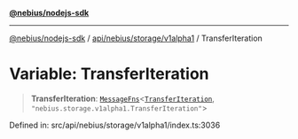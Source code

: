 [**@nebius/nodejs-sdk**](../../../../../README.md)

---

[@nebius/nodejs-sdk](../../../../../README.md) / [api/nebius/storage/v1alpha1](../README.md) / TransferIteration

# Variable: TransferIteration

> **TransferIteration**: [`MessageFns`](../../../../../runtime/protos/core/interfaces/MessageFns.md)\<[`TransferIteration`](../interfaces/TransferIteration.md), `"nebius.storage.v1alpha1.TransferIteration"`\>

Defined in: src/api/nebius/storage/v1alpha1/index.ts:3036
